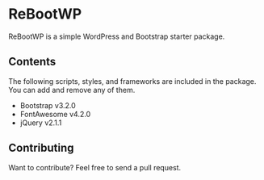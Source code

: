 ReBootWP
=============

ReBootWP is a simple WordPress and Bootstrap starter package.

Contents
-------

The following scripts, styles, and frameworks are included in the package. You can add and remove any of them.

* Bootstrap v3.2.0
* FontAwesome v4.2.0
* jQuery v2.1.1


Contributing
------------

Want to contribute? Feel free to send a pull request.
